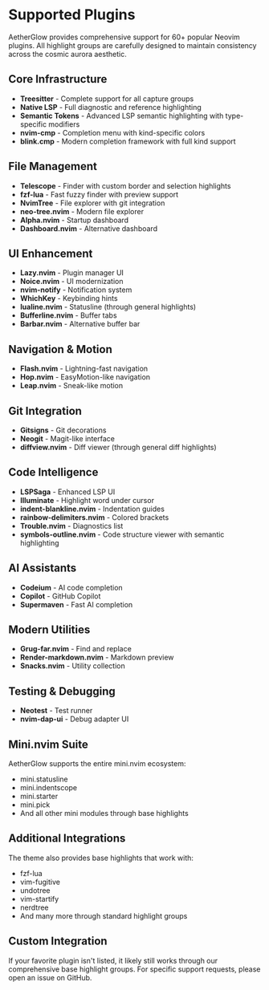 # Supported Plugins

AetherGlow provides comprehensive support for 60+ popular Neovim plugins. All highlight groups are carefully designed to maintain consistency across the cosmic aurora aesthetic.

## Core Infrastructure

- **Treesitter** - Complete support for all capture groups
- **Native LSP** - Full diagnostic and reference highlighting
- **Semantic Tokens** - Advanced LSP semantic highlighting with type-specific modifiers
- **nvim-cmp** - Completion menu with kind-specific colors
- **blink.cmp** - Modern completion framework with full kind support

## File Management

- **Telescope** - Finder with custom border and selection highlights
- **fzf-lua** - Fast fuzzy finder with preview support
- **NvimTree** - File explorer with git integration
- **neo-tree.nvim** - Modern file explorer
- **Alpha.nvim** - Startup dashboard
- **Dashboard.nvim** - Alternative dashboard

## UI Enhancement

- **Lazy.nvim** - Plugin manager UI
- **Noice.nvim** - UI modernization
- **nvim-notify** - Notification system
- **WhichKey** - Keybinding hints
- **lualine.nvim** - Statusline (through general highlights)
- **Bufferline.nvim** - Buffer tabs
- **Barbar.nvim** - Alternative buffer bar

## Navigation & Motion

- **Flash.nvim** - Lightning-fast navigation
- **Hop.nvim** - EasyMotion-like navigation
- **Leap.nvim** - Sneak-like motion

## Git Integration

- **Gitsigns** - Git decorations
- **Neogit** - Magit-like interface
- **diffview.nvim** - Diff viewer (through general diff highlights)

## Code Intelligence

- **LSPSaga** - Enhanced LSP UI
- **Illuminate** - Highlight word under cursor
- **indent-blankline.nvim** - Indentation guides
- **rainbow-delimiters.nvim** - Colored brackets
- **Trouble.nvim** - Diagnostics list
- **symbols-outline.nvim** - Code structure viewer with semantic highlighting

## AI Assistants

- **Codeium** - AI code completion
- **Copilot** - GitHub Copilot
- **Supermaven** - Fast AI completion

## Modern Utilities

- **Grug-far.nvim** - Find and replace
- **Render-markdown.nvim** - Markdown preview
- **Snacks.nvim** - Utility collection

## Testing & Debugging

- **Neotest** - Test runner
- **nvim-dap-ui** - Debug adapter UI

## Mini.nvim Suite

AetherGlow supports the entire mini.nvim ecosystem:
- mini.statusline
- mini.indentscope
- mini.starter
- mini.pick
- And all other mini modules through base highlights

## Additional Integrations

The theme also provides base highlights that work with:
- fzf-lua
- vim-fugitive
- undotree
- vim-startify
- nerdtree
- And many more through standard highlight groups

## Custom Integration

If your favorite plugin isn't listed, it likely still works through our comprehensive base highlight groups. For specific support requests, please open an issue on GitHub.